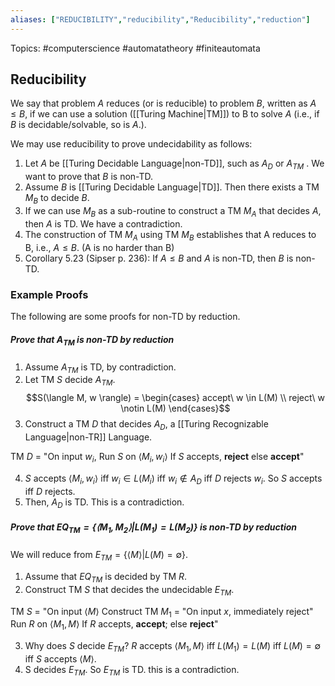 ```yaml
---
aliases: ["REDUCIBILITY","reducibility","Reducibility","reduction"] 
---
```

Topics: #computerscience #automatatheory #finiteautomata

## Reducibility
We say that problem $A$ reduces (or is reducible) to problem $B$, written as $A \leq B$, if we can use a solution ([[Turing Machine|TM]]) to B to solve $A$ (i.e., if $B$ is decidable/solvable, so is $A$.). 

We may use reducibility to prove undecidability as follows: 
1. Let $A$ be [[Turing Decidable Language|non-TD]], such as $A_D$ or $A_{TM}$ . We want to prove that $B$ is non-TD. 
2. Assume $B$ is [[Turing Decidable Language|TD]]. Then there exists a TM $M_B$ to decide $B$. 
3. If we can use $M_B$ as a sub-routine to construct a TM $M_A$ that decides $A$, then $A$ is TD. We have a contradiction. 
4. The construction of TM $M_A$ using TM $M_B$ establishes that A reduces to B, i.e., $A \leq B$. (A is no harder than B) 
5. Corollary 5.23 (Sipser p. 236): If $A \leq B$ and $A$ is non-TD, then $B$ is non-TD.

### Example Proofs
The following are some proofs for non-TD by reduction. 

##### Prove that $A_{TM}$ is non-TD by reduction
1. Assume $A_{TM}$ is TD, by contradiction.
2. Let TM $S$ decide $A_{TM}$.
$$S(\langle M, w \rangle) = \begin{cases}
        accept\ w \in L(M) \\
        reject\ w \notin L(M)
    \end{cases}$$
3. Construct a TM $D$ that decides $A_D$, a [[Turing Recognizable Language|non-TR]] Language. 
<div></div>

TM $D$ = "On input $w_i$,
	Run $S$ on $\langle M_i, w_i \rangle$
	If $S$ accepts, **reject** else **accept**"

4. $S$ accepts $\langle M_i, w_i \rangle$ iff $w_i \in L(M_i)$ iff $w_i \notin A_D$ iff $D$ rejects $w_i$. So $S$ accepts iff $D$ rejects.
5. Then, $A_D$ is TD. This is a contradiction. 

##### Prove that $EQ_{TM} = \{\langle M_1, M_2 \rangle | L(M_1)=L(M_2)\}$ is non-TD by reduction
We will reduce from $E_{TM}=\{\langle M \rangle | L(M)=\emptyset\}$.
1. Assume that $EQ_{TM}$ is decided by TM $R$.
2. Construct TM $S$ that decides the undecidable $E_{TM}$. 

TM $S$ = "On input $\langle M\rangle$
	Construct TM $M_1$ = "On input $x$, immediately reject"
	Run $R$ on $\langle M_1, M\rangle$
	If $R$ accepts, **accept**; else **reject**"

3. Why does $S$ decide $E_{TM}$? $R$ accepts $\langle M_1, M\rangle$ iff $L(M_1)=L(M)$ iff $L(M)=\emptyset$ iff $S$ accepts $\langle M\rangle$.
4. S decides $E_{TM}$. So $E_{TM}$ is TD. this is a contradiction. 